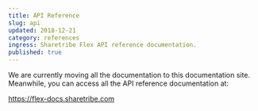 ```yaml
---
title: API Reference
slug: api
updated: 2018-12-21
category: references
ingress: Sharetribe Flex API reference documentation.
published: true
---
```


We are currently moving all the documentation to this documentation
site. Meanwhile, you can access all the API reference documentation at:

https://flex-docs.sharetribe.com
